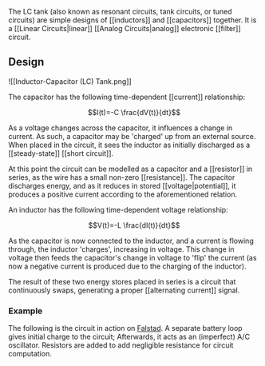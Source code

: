 The LC tank (also known as resonant circuits, tank circuits, or tuned circuits) are simple designs of [[inductors]] and [[capacitors]] together. It is a [[Linear Circuits|linear]] [[Analog Circuits|analog]] electronic [[filter]] circuit.

## Design

![[Inductor-Capacitor (LC) Tank.png]]

The capacitor has the following time-dependent [[current]] relationship:

$$I(t)=-C \frac{dV(t)}{dt}$$

As a voltage changes across the capacitor, it influences a change in current. As such, a capacitor may be 'charged' up from an external source. When placed in the circuit, it sees the inductor as initially discharged as a [[steady-state]] [[short circuit]].

At this point the circuit can be modelled as a capacitor and a [[resistor]] in series, as the wire has a small non-zero [[resistance]]. The capacitor discharges energy, and as it reduces in stored [[voltage|potential]], it produces a positive current according to the aforementioned relation.

An inductor has the following time-dependent voltage relationship:

$$V(t)=-L \frac{dI(t)}{dt}$$

As the capacitor is now connected to the inductor, and a current is flowing through, the inductor 'charges', increasing in voltage. This change in voltage then feeds the capacitor's change in voltage to 'flip' the current (as now a negative current is produced due to the charging of the inductor).

The result of these two energy stores placed in series is a circuit that continuously swaps, generating a proper [[alternating current]] signal.

### Example

The following is the circuit in action on [Falstad](https://www.falstad.com/circuit/circuitjs.html?ctz=CQAgjCAMB0l3BWcAmaCBsyCclnq2AMzpgAsYSClICkNApgLRhgBQANiMqXeqVz3BZkUcCEYxkYbsjj4E0qcgDs6KKwDGIYgA4Qfbej1hhomPEgQwcaEazKdy0jgR4wa85dYB3AXRMiukIikD6GegbOagahvkEBIFHB6gDmiVhqCUmyenShAG7g0sksIjGigkh5UGisAM5FZfzcvPz+IABmAIbsdfSsAE5++vxB5WwADunR-EkJhGaDjcktyf6sAPYgWCMVkFjG6HnQEOtAA). A separate battery loop gives initial charge to the circuit; Afterwards, it acts as an (imperfect) A/C oscillator. Resistors are added to add negligible resistance for circuit computation.